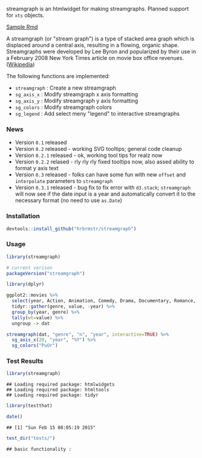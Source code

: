 streamgraph is an htmlwidget for making streamgraphs. Planned support for `xts` objects.

[Sample Rmd](http://rpubs.com/hrbrmstr/streamgraph04)

A streamgraph (or "stream graph") is a type of stacked area graph which is displaced around a central axis, resulting in a flowing, organic shape. Streamgraphs were developed by Lee Byron and popularized by their use in a February 2008 New York Times article on movie box office revenues. ([Wikipedia](http://en.wikipedia.org/wiki/Streamgraph))

The following functions are implemented:

-   `streamgraph` : Create a new streamgraph
-   `sg_axis_x` : Modify streamgraph x axis formatting
-   `sg_axis_y` : Modify streamgraph y axis formatting
-   `sg_colors` : Modify streamgraph colors
-   `sg_legend` : Add select meny "legend" to interactive streamgraphs

### News

-   Version `0.1` released
-   Version `0.2` released - working SVG tooltips; general code cleanup
-   Version `0.2.1` released - ok, working tool tips for realz now
-   Version `0.2.2` relased - rly rly rly fixed tooltips now, also assed ability to format y axis text
-   Version `0.3` released - folks can have some fun with new `offset` and `interpolate` parameters to `streamgraph`
-   Version `0.3.1` released - bug fix to fix error with `d3.stack`; `streamgraph` will now see if the date input is a year and automatically convert it to the necessary format (no need to use `as.Date`)

### Installation

``` r
devtools::install_github("hrbrmstr/streamgraph")
```

### Usage

``` r
library(streamgraph)

# current verison
packageVersion("streamgraph")

library(dplyr)

ggplot2::movies %>%
  select(year, Action, Animation, Comedy, Drama, Documentary, Romance, Short) %>%
  tidyr::gather(genre, value, -year) %>%
  group_by(year, genre) %>%
  tally(wt=value) %>%
  ungroup -> dat

streamgraph(dat, "genre", "n", "year", interactive=TRUE) %>%
  sg_axis_x(20, "year", "%Y") %>%
  sg_colors("PuOr")
```

### Test Results

``` r
library(streamgraph)
```

    ## Loading required package: htmlwidgets
    ## Loading required package: htmltools
    ## Loading required package: tidyr

``` r
library(testthat)

date()
```

    ## [1] "Sun Feb 15 08:05:19 2015"

``` r
test_dir("tests/")
```

    ## basic functionality :
